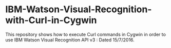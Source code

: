 # IBM-Watson-Visual-Recognition-with-Curl-in-Cygwin
This repository shows how to execute Curl commands in Cygwin in order to use IBM Watson Visual Recognition API v3 : Dated 15/7/2016.
